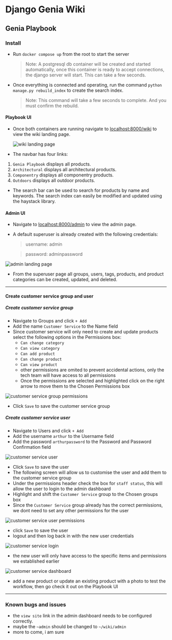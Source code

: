 # Django Genia Wiki

## Genia Playbook

### Install

- Run `docker compose up` from the root to start the server

  > Note: A postgresql db container will be created and started automatically, once this container is ready to accept connections, the django server will start. This can take a few seconds.

- Once everything is connected and operating, run the command `python manage.py rebuild_index` to create the search index.

  > Note: This command will take a few seconds to complete. And you must confirm the rebuild.

#### Playbook UI

- Once both containers are running navigate to [localhost:8000/wiki](http://localhost:8000/wiki) to view the wiki landing page.

  ![wiki landing page](/media/images/playbook-ui.png)

- The navbar has four links:

1. `Genia Playbook` displays all products.
2. `Architectural` displays all architectural products.
3. `Componentry` displays all componentry products.
4. `Outdoors` displays all outdoor products.

- The search bar can be used to search for products by name and keywords. The search index can easily be modified and updated using the haystack library.

#### Admin UI

- Navigate to [localhost:8000/admin](http://localhost:8000/admin) to view the admin page.

- A default superuser is already created with the following credentials:

  > username: admin

  > password: adminpassword

![admin landing page](/media/images/admin-login.png)

- From the superuser page all groups, users, tags, products, and product categories can be created, updated, and deleted.

---

#### Create customer service group and user

##### Create customer service group

- Navigate to Groups and click `+ Add`
- Add the name `Customer Service` to the Name field
- Since customer service will only need to create and update products select the following options in the Permissions box:
  - `Can change category`
  - `Can view category`
  - `Can add product`
  - `Can change product`
  - `Can view product`
  - other permissions are omited to prevent accidental actions, only the tech team will have access to all permissions
  - Once the permissions are selected and highlighted click on the right arrow to move them to the Chosen Permissions box

![customer service group permissions](/media/images/group-permissions.png)

- Click `Save` to save the customer service group

##### Create customer service user

- Navigate to Users and click `+ Add`
- Add the username `arthur` to the Username field
- Add the password `arthurpassword` to the Password and Password Confirmation field

![customer service user](/media/images/add-user.png)

- Click `Save` to save the user
- The following screen will allow us to customise the user and add them to the customer service group
- Under the permissions header check the box for `staff status`, this will allow the user to login to the admin dashboard
- Highlight and shift the `Customer Service` group to the Chosen groups box
- Since the `Customer Service` group already has the correct permissions, we dont need to set any other permissions for the user

![customer service user permissions](/media/images/user-permissions.png)

- click `Save` to save the user
- logout and then log back in with the new user credentials

![customer service login](/media/images/user-login.png)

- the new user will only have access to the specific items and permissions we established earlier

![customer service dashboard](/media/images/user-dashboard.png)

- add a new product or update an existing product with a photo to test the workflow, then go check it out on the Playbook UI

---

### Known bugs and issues

- the `view site` link in the admin dashboard needs to be configured correctly.
- maybe the `~admin` should be changed to `~/wiki/admin`
- more to come, i am sure
